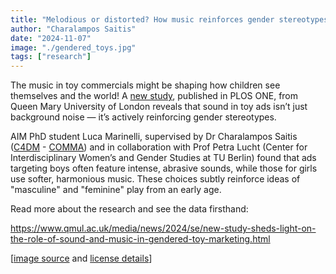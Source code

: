 ```yaml
---
title: "Melodious or distorted? How music reinforces gender stereotypes in kids' toys commercials"
author: "Charalampos Saitis"
date: "2024-11-07"
image: "./gendered_toys.jpg"
tags: ["research"]
---
```


The music in toy commercials might be shaping how children see themselves and the world! A [new study](https://journals.plos.org/plosone/article?id=10.1371/journal.pone.0311876), published in PLOS ONE, from Queen Mary University of London reveals that sound in toy ads isn’t just background noise — it’s actively reinforcing gender stereotypes.

AIM PhD student Luca Marinelli, supervised by Dr Charalampos Saitis ([C4DM](https://www.c4dm.eecs.qmul.ac.uk/) - [COMMA](https://comma.eecs.qmul.ac.uk/)) and in collaboration with Prof Petra Lucht (Center for Interdisciplinary Women’s and Gender Studies at TU Berlin) found that ads targeting boys often feature intense, abrasive sounds, while those for girls use softer, harmonious music. These choices subtly reinforce ideas of "masculine" and "feminine" play from an early age.

Read more about the research and see the data firsthand: 

https://www.qmul.ac.uk/media/news/2024/se/new-study-sheds-light-on-the-role-of-sound-and-music-in-gendered-toy-marketing.html 

[[image source](https://www.flickr.com/photos/49399132@N00/8297358676) and [license details](https://creativecommons.org/licenses/by-nc-nd/2.0/)]
